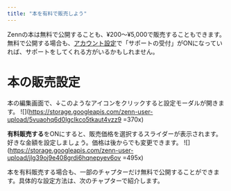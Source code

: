 ```yaml
---
title: "本を有料で販売しよう"
---
```

Zennの本は無料で公開することも、¥200〜¥5,000で販売することもできます。無料で公開する場合も、[アカウント設定](https://zenn.dev/settings/account)で「サポートの受付」がONになっていれば、サポートをしてくれる方がいるかもしれません。


# 本の販売設定
本の編集画面で、↓このようなアイコンをクリックすると設定モーダルが開きます。
![](https://storage.googleapis.com/zenn-user-upload/5vuaohq6d0lgclkco5tkaut4vzz9 =370x)

**有料販売する**をONにすると、販売価格を選択するスライダーが表示されます。好きな金額を設定しましょう。価格は後からでも変更できます。
![](https://storage.googleapis.com/zenn-user-upload/jlg39oj9e408grdi6hqnepyev6ov =495x)

本を有料販売する場合も、一部のチャプターだけ無料で公開することができます。具体的な設定方法は、次のチャプターで紹介します。




